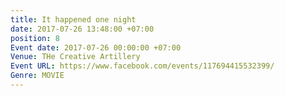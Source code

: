 ```yaml
---
title: It happened one night
date: 2017-07-26 13:48:00 +07:00
position: 8
Event date: 2017-07-26 00:00:00 +07:00
Venue: THe Creative Artillery
Event URL: https://www.facebook.com/events/117694415532399/
Genre: MOVIE
---
```


